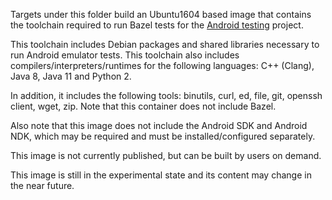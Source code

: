 Targets under this folder build an Ubuntu1604 based image that contains
the toolchain required to run Bazel tests for the
[Android testing](https://github.com/googlesamples/android-testing) project.

This toolchain includes Debian packages and shared libraries necessary to run
Android emulator tests. This toolchain also includes compilers/interpreters/runtimes
for the following languages: C++ (Clang), Java 8, Java 11 and Python 2.

In addition, it includes the following tools: binutils, curl, ed, file, git,
openssh client, wget, zip. Note that this container does not include Bazel.

Also note that this image does not include the Android SDK and Android NDK,
which may be required and must be installed/configured separately.

This image is not currently published, but can be built by users on demand.

This image is still in the experimental state and its content may change in the
near future.
